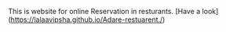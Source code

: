 This is website for online Reservation in resturants.
[Have a look] (https://lalaavipsha.github.io/Adare-restuarent./)
